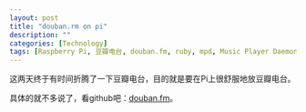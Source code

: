 ```yaml
---
layout: post
title: "douban.rm on pi"
description: ""
categories: [Technology]
tags: [Raspberry Pi, 豆瓣电台, douban.fm, ruby, mpd, Music Player Daemon, ruby-mpd]
---
```



这两天终于有时间折腾了一下豆瓣电台，目的就是要在Pi上很舒服地放豆瓣电台。

具体的就不多说了，看github吧：[douban.fm](https://github.com/honnix/douban.fm)。
